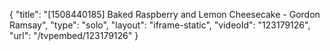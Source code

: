 {
    "title": "[1508440185] Baked Raspberry and Lemon Cheesecake - Gordon Ramsay",
    "type": "solo",
    "layout": "iframe-static",
    "videoId": "123179126",
    "url": "\/tvpembed\/123179126"
}